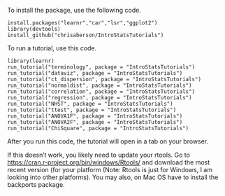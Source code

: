 To install the package, use the following code.

    install.packages("learnr","car","lsr","ggplot2")
    library(devtools)  
    install_github("chrisaberson/IntroStatsTutorials")  

To run a tutorial, use this code.

    library(learnr)  
    run_tutorial("terminology", package = "IntroStatsTutorials")
    run_tutorial("dataviz", package = "IntroStatsTutorials")
    run_tutorial("ct_dispersion", package = "IntroStatsTutorials")
    run_tutorial("normaldist", package = "IntroStatsTutorials")
    run_tutorial("correlation", package = "IntroStatsTutorials")
    run_tutorial("regression", package = "IntroStatsTutorials")
    run_tutorial("NHST", package = "IntroStatsTutorials")
    run_tutorial("ttest", package = "IntroStatsTutorials")
    run_tutorial("ANOVA1F", package = "IntroStatsTutorials")
    run_tutorial("ANOVA2F", package = "IntroStatsTutorials")
    run_tutorial("ChiSquare", package = "IntroStatsTutorials")

After you run this code, the tutorial will open in a tab on your
browser.

If this doesn’t work, you likely need to update your rtools. Go to
<a href="https://cran.r-project.org/bin/windows/Rtools/" class="uri">https://cran.r-project.org/bin/windows/Rtools/</a>
and download the most recent version (for your platform (Note: Rtools is
just for Windows, I am looking into other platforms). You may also, on
Mac OS have to install the backports package.
